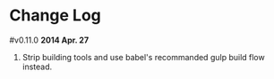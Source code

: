 Change Log
===

#v0.11.0
**2014 Apr. 27**

1. Strip building tools and use babel's recommanded gulp build flow instead.
